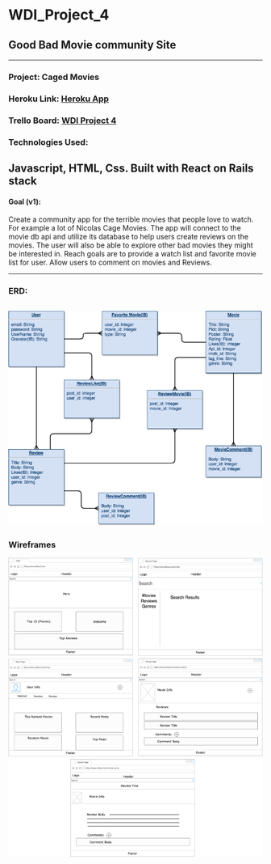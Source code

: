 # WDI_Project_4
Good Bad Movie community Site
---
---
### Project: Caged Movies
### Heroku Link: [Heroku App](https://caged-movies.herokuapp.com/)
### Trello Board: [WDI Project 4](https://trello.com/b/af738Bnd/project-caged-movies)
### Technologies Used:

Javascript, HTML, Css. Built with React on Rails stack
---
#### Goal (v1): 

Create a community app for the terrible movies that people love to watch. For example a lot of Nicolas Cage Movies. The app will connect to the movie db api and utilize its database to help users create reviews on the movies. The user will also be able to explore other bad movies they might be interested in. Reach goals are to provide a watch list and favorite movie list for user. Allow users to comment on movies and Reviews.

---
### ERD:
![ERD](./Project_Files/ERD.png)
---
### Wireframes
![Wireframes](./Project_Files/Wireframes.png)

